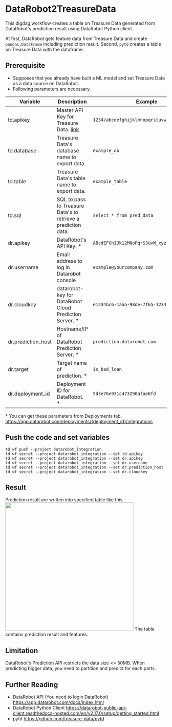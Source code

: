 # DataRobot2TreasureData
This digdag workflow creates a table on Treasure Data generated from DataRobot's prediction result using DataRobot Python client.

At first, DataRobot gets feature data from Treasure Data and create `pandas.DataFrame` including prediction result.
Second, `pytd` creates a table on Treasure Data with the dataframe.

## Prerequisite
- Supposes that you already have built a ML model and set Treasure Data as a data source on DataRobot.
- Following parameters are necessary.

| Variable | Description | Example |
| -------- | ----------- | --------|
| td.apikey | Master API Key for Treasure Data. [link](https://tddocs.atlassian.net/wiki/spaces/PD/pages/1081428/Getting+Your+API+Keys) | `1234/abcdefghijklmnopqrstuvwxyz1234567890`|
| td.database | Treasure Data's database name to export data. | `example_db` |
| td.table | Treasure Data's table name to export data. | `example_table` |
| td.sql | SQL to pass to Treasure Data's to retrieve a prediction data. | `select * from pred_data` |
| dr.apikey | DataRobot's API Key. \*  | `ABcdEFGhIJk12MNoPqrS3uvW_xyz123`|
| dr.username | Email address to log in Datarobot console | `example@yourcompany.com` |
| dr.cloudkey | datarobot-key for DataRobot Cloud Prediction Server. \* | `e1234bc6-1aaa-98de-7f65-1234b5678ccc` |
| dr.prediction_host | Hostname/IP of DataRobot Prediction Server. \* | `prediction.datarobot.com` |
| dr.target | Target name of prediction. \* | `is_bad_loan` |
| dr.deployment_id | Deployment ID for DataRobot. \* | `5d3e76e931c473290afae6fd` |

\* You can get these parameters from Deployments tab.
https://app.datarobot.com/deployments/{deployment_id}/integrations

## Push the code and set variables
```
td wf push --project datarobot_integration
td wf secret --project datarobot_integration --set td.apikey
td wf secret --project datarobot_integration --set dr.apikey
td wf secret --project datarobot_integration --set dr.username
td wf secret --project datarobot_integration --set dr.prediction_host
td wf secret --project datarobot_integration --set dr.cloudkey
```

## Result
Prediction result are written into specified table like this.
<img src="./images/treasuredata.png" width="400px">
The table contains prediction result and features.

## Limitation
DataRobot's Prediction API restricts the data size <= 50MB.
When predicting bigger data, you need to partition and predict for each parts.

## Further Reading
- DataRobot API (You need to login DataRobot)
https://app.datarobot.com/docs/index.html
- DataRobot Python Client
https://datarobot-public-api-client.readthedocs-hosted.com/en/v2.17.0/setup/getting_started.html
- pytd
https://github.com/treasure-data/pytd
